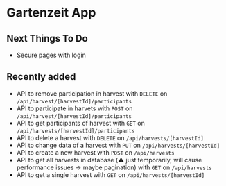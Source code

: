 # Gartenzeit App

## Next Things To Do

- Secure pages with login

## Recently added

- API to remove participation in harvest with `DELETE` on `/api/harvest/[harvestId]/participants`
- API to participate in harvets with `POST` on `/api/harvest/[harvestId]/participants`
- API to get participants of harvest with `GET` on `/api/harvests/[harvestId]/participants`
- API to delete a harvest with `DELETE` on `/api/harvests/[harvestId]`
- API to change data of a harvest with `PUT` on `/api/harvests/[harvestId]`
- API to create a new harvest with `POST` on `/api/harvests`
- API to get all harvests in database (⚠️ just temporarily, will cause performance issues -> maybe pagination) with `GET` on `/api/harvests`
- API to get a single harvest with `GET` on `/api/harvests/[harvestId]`
